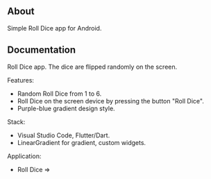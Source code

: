 ## About

Simple Roll Dice app for Android. 

## Documentation

Roll Dice app. The dice are flipped randomly on the screen.

Features:
- Random Roll Dice from 1 to 6.
- Roll Dice on the screen device by pressing the button "Roll Dice".
- Purple-blue gradient design style.

Stack:

- Visual Studio Code, Flutter/Dart. 
- LinearGradient for gradient, custom widgets. 

Application:

- Roll Dice =>
